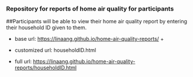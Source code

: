 ### Repository for reports of home air quality for participants 

##Participants will be able to view their home air quality report by entering their household ID given to them. 

- base url: https://linaang.github.io/home-air-quality-reports/ 
    +
- customized url: householdID.html

- full url: https://linaang.github.io/home-air-quality-reports/householdID.html 
